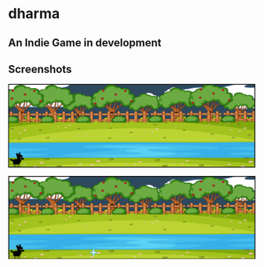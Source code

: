 # dharma

## An Indie Game in development

## Screenshots 

![Images](https://github.com/namansharma18899/Dharma/blob/main/assets/screenshots/sc.png)


![Images](https://github.com/namansharma18899/Dharma/blob/main/assets/screenshots/sc2.png)
